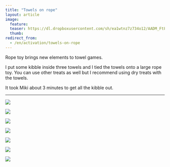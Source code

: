 ```yaml
---
title: "Towels on rope"
layout: article
image:
  feature:
  teaser: https://dl.dropboxusercontent.com/sh/ea1wtnz7z734o12/AADM_FtFykY5fj9m00eaainJa/aktivointi/pyyhekoysi/DS02416-245px.jpg
  thumb:
redirect_from:
  - /en/activation/towels-on-rope
---
```

Rope toy brings new elements to towel games.

I put some kibble inside three towels and I tied the towels onto a large rope toy. You can use other treats as well but I recommend using dry treats with the towels.

It took Miki about 3 minutes to get all the kibble out.

---

[![](https://dl.dropboxusercontent.com/sh/ea1wtnz7z734o12/AADVZNyAM1XxYqt-zP_1zAqQa/aktivointi/pyyhekoysi/DS02147-800px.jpg)](https://dl.dropboxusercontent.com/sh/ea1wtnz7z734o12/AABV3aVVLNGdxX1nkT21-Svia/aktivointi/pyyhekoysi/DS02147.jpg)

[![](https://dl.dropboxusercontent.com/sh/ea1wtnz7z734o12/AACzzPn7Cmle0F6hckDPUxaoa/aktivointi/pyyhekoysi/DS02416-800px.jpg)](https://dl.dropboxusercontent.com/sh/ea1wtnz7z734o12/AADkCE2s1jXSNPUk9tYAqkpJa/aktivointi/pyyhekoysi/DS02416.jpg)

[![](https://dl.dropboxusercontent.com/sh/ea1wtnz7z734o12/AAB2yXcRe27eOWUyl40oZdSLa/aktivointi/pyyhekoysi/DS02421-800px.jpg)](https://dl.dropboxusercontent.com/sh/ea1wtnz7z734o12/AAC86FzfUp0tgXUbmJ2Qj8bja/aktivointi/pyyhekoysi/DS02421.jpg)

[![](https://dl.dropboxusercontent.com/sh/ea1wtnz7z734o12/AABTeC5j5Z-dYkaJHihO_mOTa/aktivointi/pyyhekoysi/DS02403-800px.jpg)](https://dl.dropboxusercontent.com/sh/ea1wtnz7z734o12/AACa_KqX1-EceLa9LlzlGuL9a/aktivointi/pyyhekoysi/DS02403.jpg)

[![](https://dl.dropboxusercontent.com/sh/ea1wtnz7z734o12/AAADAMAphpjZYkpu7iYPJu5Ua/aktivointi/pyyhekoysi/DS02156-800px.jpg)](https://dl.dropboxusercontent.com/sh/ea1wtnz7z734o12/AAD8gSHCLK6iQrOyMm6AbF14a/aktivointi/pyyhekoysi/DS02156.jpg)

[![](https://dl.dropboxusercontent.com/sh/ea1wtnz7z734o12/AACeQZFVnu0ufiCWQdSQB--Ta/aktivointi/pyyhekoysi/DS02160-800px.jpg)](https://dl.dropboxusercontent.com/sh/ea1wtnz7z734o12/AADS1mps8tcNDgZuhyCA6yuTa/aktivointi/pyyhekoysi/DS02160.jpg)

[![](https://dl.dropboxusercontent.com/sh/ea1wtnz7z734o12/AACvTLvfo4Bj1k-yswkJyjUWa/aktivointi/pyyhekoysi/DS02168-800px.jpg)](https://dl.dropboxusercontent.com/sh/ea1wtnz7z734o12/AABH00zgvGnjKbmcZRSh_GGba/aktivointi/pyyhekoysi/DS02168.jpg)
